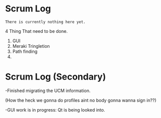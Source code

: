 # Scrum Log
```
There is currently nothing here yet.
```
4 Thing That need to be done.

1. GUI
2. Meraki Tringletion
3. Path finding
4. 

# Scrum Log (Secondary)
-Finished migrating the UCM information.

(How the heck we gonna do profiles aint no body gonna wanna sign in??)

-GUI work is in progress: Qt is being looked into.
